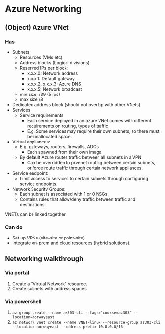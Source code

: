 # Azure Networking

## (Object) Azure VNet

### Has
- Subnets
  - Resources (VMs etc)
  - Address blocks (Logical divisions)
  - Reserved IPs per block:
    - x.x.x.0: Network address
    - x.x.x.1: Default gateway
    - x.x.x.2, x.x.x.3: Azure DNS
    - x.x.x.5: Network broadcast
  - min size: /39 (5 ips)
  - max size /8
- Dedicated address block (should not overlap with other VNets)
- Services
  - Service requirements
    - Each service deployed in an azure VNet comes with different requirements on routing, types of traffic
    - E.g. Some services may require their own subnets, so there must be unallocated space.
- Virtual appliances:
  - E.g. gateways, routers, firewalls, ADCs.
    - Each spawned from their own image
  - By default Azure routes traffic between all subnets in a VPN
    - Can be overridden to prvenet routing between certain subnets, or force route traffic through certain network appliances.
- Service endpoint:
  - Limit access to services to certain subnets through configuring service endpoints.
- Network Security Groups:
  - Each subnet is associated with 1 or 0 NSGs.
  - Contains rules that allow/deny traffic between traffic and destinations.

VNETs can be linked together.

### Can do
- Set up VPNs (site-site or point-site).
- Integrate on-prem and cloud resources (hybrid solutions).

## Networking walkthrough

### Via portal

1. Create a "Virtual Network" resource.
1. Create subnets with address spaces

### Via powershell

1. `az group create --name az303-cli --tags="course=az303" --location=norwayeast`
1. `az network vnet create --name VNET-linux --resource-group az303-cli --location norwayeast --address-prefix 10.0.0.0/16`